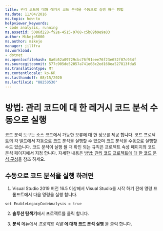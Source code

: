 ```yaml
---
title: 관리 코드에 대해 레거시 코드 분석을 수동으로 실행 하는 방법
ms.date: 11/04/2016
ms.topic: how-to
helpviewer_keywords:
- code analysis, running
ms.assetid: 5086d228-f92e-4515-9708-c5b89b9e9a03
author: Mikejo5000
ms.author: mikejo
manager: jillfra
ms.workload:
- dotnet
ms.openlocfilehash: 8a6b52a09729cbc76f91eee76f23e652f07c934f
ms.sourcegitcommit: 577c905de52057a741e68c2ed168ea527813fda5
ms.translationtype: MT
ms.contentlocale: ko-KR
ms.lasthandoff: 08/15/2020
ms.locfileid: "88250530"
---
```

# <a name="how-to-run-legacy-code-analysis-manually-for-managed-code"></a>방법: 관리 코드에 대 한 레거시 코드 분석 수동으로 실행

코드 분석 도구는 소스 코드에서 가능한 오류에 대 한 정보를 제공 합니다. 코드 프로젝트의 각 빌드에서 자동으로 코드 분석을 실행할 수 있으며 코드 분석을 수동으로 실행할 수도 있습니다. 코드 분석이 실행 될 때 확인 되는 규칙은 프로젝트 속성 페이지의 코드 분석 페이지에서 지정 합니다. 자세한 내용은 [방법: 관리 코드 프로젝트에 대 한 코드 분석 구성](../code-quality/how-to-configure-code-analysis-for-a-managed-code-project.md)을 참조 하세요.

## <a name="to-run-code-analysis-manually"></a>수동으로 코드 분석을 실행 하려면

1. Visual Studio 2019 버전 16.5 이상에서 Visual Studio를 시작 하기 전에 명령 프롬프트에서 다음 명령을 실행 합니다.

```
set EnableLegacyCodeAnalysis = true
```

2. **솔루션 탐색기**에서 프로젝트를 클릭 합니다.

3. **분석** 메뉴에서 *프로젝트 이름* **에 대해 코드 분석 실행** 을 클릭 합니다.
